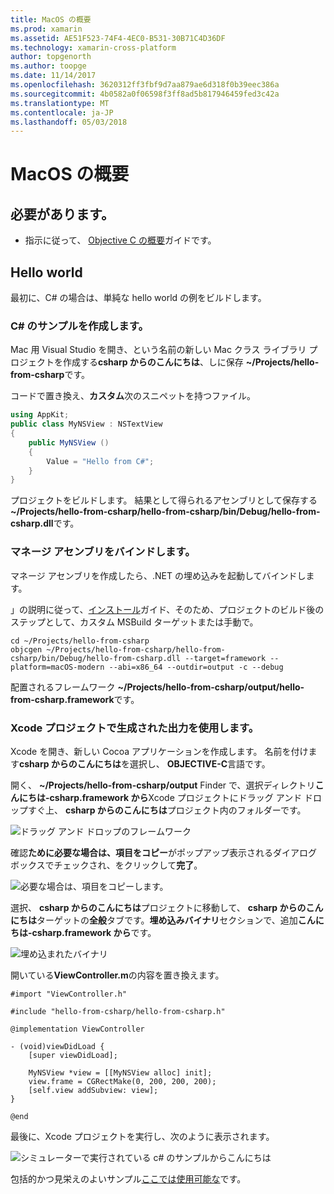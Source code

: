 ```yaml
---
title: MacOS の概要
ms.prod: xamarin
ms.assetid: AE51F523-74F4-4EC0-B531-30B71C4D36DF
ms.technology: xamarin-cross-platform
author: topgenorth
ms.author: toopge
ms.date: 11/14/2017
ms.openlocfilehash: 3620312ff3fbf9d7aa879ae6d318f0b39eec386a
ms.sourcegitcommit: 4b0582a0f06598f3ff8ad5b817946459fed3c42a
ms.translationtype: MT
ms.contentlocale: ja-JP
ms.lasthandoff: 05/03/2018
---
```

# <a name="getting-started-with-macos"></a>MacOS の概要

## <a name="what-you-will-need"></a>必要があります。

* 指示に従って、 [Objective C の概要](~/tools/dotnet-embedding/get-started/objective-c/index.md)ガイドです。

## <a name="hello-world"></a>Hello world

最初に、C# の場合は、単純な hello world の例をビルドします。

### <a name="create-c-sample"></a>C# のサンプルを作成します。

Mac 用 Visual Studio を開き、という名前の新しい Mac クラス ライブラリ プロジェクトを作成する**csharp からのこんにちは**、しに保存 **~/Projects/hello-from-csharp**です。

コードで置き換え、**カスタム**次のスニペットを持つファイル。

```csharp
using AppKit;
public class MyNSView : NSTextView
{
    public MyNSView ()
    {
        Value = "Hello from C#";
    }
}
```

プロジェクトをビルドします。 結果として得られるアセンブリとして保存する **~/Projects/hello-from-csharp/hello-from-csharp/bin/Debug/hello-from-csharp.dll**です。

### <a name="bind-the-managed-assembly"></a>マネージ アセンブリをバインドします。

マネージ アセンブリを作成したら、.NET の埋め込みを起動してバインドします。

」の説明に従って、[インストール](~/tools/dotnet-embedding/get-started/install/install.md)ガイド、そのため、プロジェクトのビルド後のステップとして、カスタム MSBuild ターゲットまたは手動で。

```shell
cd ~/Projects/hello-from-csharp
objcgen ~/Projects/hello-from-csharp/hello-from-csharp/bin/Debug/hello-from-csharp.dll --target=framework --platform=macOS-modern --abi=x86_64 --outdir=output -c --debug
```

配置されるフレームワーク **~/Projects/hello-from-csharp/output/hello-from-csharp.framework**です。

### <a name="use-the-generated-output-in-an-xcode-project"></a>Xcode プロジェクトで生成された出力を使用します。

Xcode を開き、新しい Cocoa アプリケーションを作成します。 名前を付けます**csharp からのこんにちは**を選択し、 **OBJECTIVE-C**言語です。

開く、 **~/Projects/hello-from-csharp/output** Finder で、選択ディレクトリ**こんにちは-csharp.framework から**Xcode プロジェクトにドラッグ アンド ドロップすぐ上、 **csharp からのこんにちは**プロジェクト内のフォルダーです。

![ドラッグ アンド ドロップのフレームワーク](macos-images/hello-from-csharp-mac-drag-drop-framework.png)

確認**ために必要な場合は、項目をコピー**がポップアップ表示されるダイアログ ボックスでチェックされ、をクリックして**完了**。

![必要な場合は、項目をコピーします。](macos-images/hello-from-csharp-mac-copy-items-if-needed.png)

選択、 **csharp からのこんにちは**プロジェクトに移動して、 **csharp からのこんにちは**ターゲットの**全般**タブです。**埋め込みバイナリ**セクションで、追加**こんにちは-csharp.framework から**です。

![埋め込まれたバイナリ](macos-images/hello-from-csharp-mac-embedded-binaries.png)

開いている**ViewController.m**の内容を置き換えます。

```objc
#import "ViewController.h"

#include "hello-from-csharp/hello-from-csharp.h"

@implementation ViewController

- (void)viewDidLoad {
    [super viewDidLoad];
    
    MyNSView *view = [[MyNSView alloc] init];
    view.frame = CGRectMake(0, 200, 200, 200);
    [self.view addSubview: view];
}

@end
```

最後に、Xcode プロジェクトを実行し、次のように表示されます。

![シミュレーターで実行されている c# のサンプルからこんにちは](macos-images/hello-from-csharp-mac.png)

包括的かつ見栄えのよいサンプル[ここでは使用可能な](https://github.com/mono/Embeddinator-4000/tree/objc/samples/mac/weather)です。
